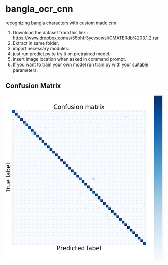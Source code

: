 # bangla_ocr_cnn
recognizing bangla characters with custom made cnn

1. Download the dataset from this link : 
  https://www.dropbox.com/s/55bhfr3ycvsewsi/CMATERdb%203.1.2.rar
2. Extract in same folder.
3. import necessary modules.
4. just run predict.py to try it on pretrained model.
5. insert image location when asked in command prompt.
6. If you want to train your own model run train.py with your suitable parameters.

## Confusion Matrix
![image](https://github.com/Onimee58/bangla_ocr_cnn/blob/main/confusion_matrix.png)

